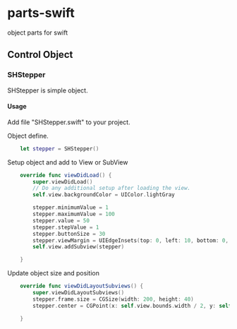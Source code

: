 # parts-swift
object parts for swift

## Control Object

### SHStepper

SHStepper is simple object.

#### Usage

Add file "SHStepper.swift" to your project.

Object define.

```Swift
    let stepper = SHStepper()
```

Setup object and add to View or SubView

```Swift
    override func viewDidLoad() {
        super.viewDidLoad()
        // Do any additional setup after loading the view.
        self.view.backgroundColor = UIColor.lightGray

        stepper.minimumValue = 1
        stepper.maximumValue = 100
        stepper.value = 50
        stepper.stepValue = 1
        stepper.buttonSize = 30
        stepper.viewMargin = UIEdgeInsets(top: 0, left: 10, bottom: 0, right: 10)
        self.view.addSubview(stepper)

    }
```

Update object size and position

```Swift
    override func viewDidLayoutSubviews() {
        super.viewDidLayoutSubviews()
        stepper.frame.size = CGSize(width: 200, height: 40)
        stepper.center = CGPoint(x: self.view.bounds.width / 2, y: self.view.bounds.height / 2)

    }
```

